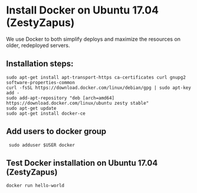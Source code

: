 # Install Docker on Ubuntu 17.04 (ZestyZapus)

We use Docker to both simplify deploys and maximize the resources on older, redeployed servers.

## Installation steps:
```
sudo apt-get install apt-transport-https ca-certificates curl gnupg2 software-properties-common
curl -fsSL https://download.docker.com/linux/debian/gpg | sudo apt-key add -
sudo add-apt-repository "deb [arch=amd64] https://download.docker.com/linux/ubuntu zesty stable"
sudo apt-get update
sudo apt-get install docker-ce
```
## Add users to docker group
```
 sudo adduser $USER docker
```

## Test Docker installation on Ubuntu 17.04 (ZestyZapus)
```
docker run hello-world
```
